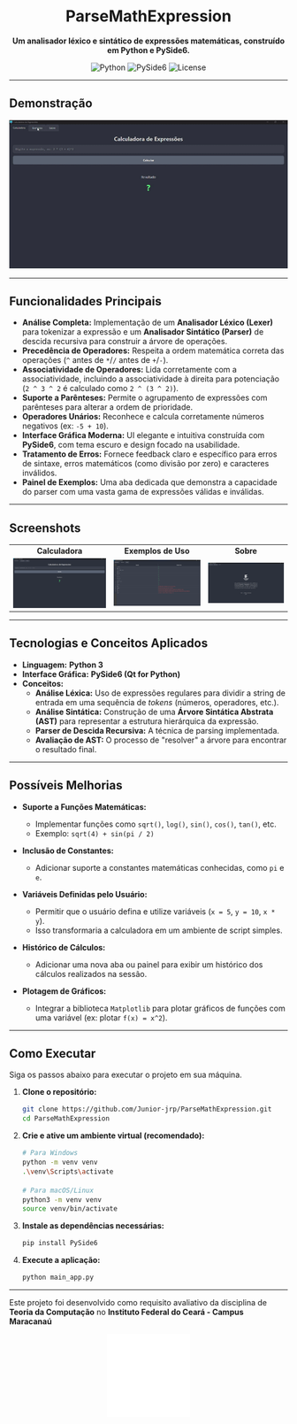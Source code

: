 <div align="center">

# ParseMathExpression 

**Um analisador léxico e sintático de expressões matemáticas, construído em Python e PySide6.**

</div>

<div align="center">

![Python](https://img.shields.io/badge/Python-3.11%2B-blue?style=for-the-badge&logo=python)
![PySide6](https://img.shields.io/badge/PySide-6-orange?style=for-the-badge&logo=qt)
![License](https://img.shields.io/badge/License-MIT-green?style=for-the-badge)

</div>



---

##  Demonstração

<div align="center">

![GIF da Aplicação](https://github.com/Junior-jrp/ParseMathExpression/blob/main/ReadmeAssets/gif_PME.gif?raw=true)



</div>

---

##  Funcionalidades Principais

- **Análise Completa:** Implementação de um **Analisador Léxico (Lexer)** para tokenizar a expressão e um **Analisador Sintático (Parser)** de descida recursiva para construir a árvore de operações.
- **Precedência de Operadores:** Respeita a ordem matemática correta das operações (`^` antes de `*`/`/` antes de `+`/`-`).
- **Associatividade de Operadores:** Lida corretamente com a associatividade, incluindo a associatividade à direita para potenciação (`2 ^ 3 ^ 2` é calculado como `2 ^ (3 ^ 2)`).
- **Suporte a Parênteses:** Permite o agrupamento de expressões com parênteses para alterar a ordem de prioridade.
- **Operadores Unários:** Reconhece e calcula corretamente números negativos (ex: `-5 + 10`).
- **Interface Gráfica Moderna:** UI elegante e intuitiva construída com **PySide6**, com tema escuro e design focado na usabilidade.
- **Tratamento de Erros:** Fornece feedback claro e específico para erros de sintaxe, erros matemáticos (como divisão por zero) e caracteres inválidos.
- **Painel de Exemplos:** Uma aba dedicada que demonstra a capacidade do parser com uma vasta gama de expressões válidas e inválidas.

---

## Screenshots

<table align="center">
  <tr>
    <td align="center"><strong>Calculadora</strong></td>
    <td align="center"><strong>Exemplos de Uso</strong></td>
    <td align="center"><strong>Sobre</strong></td>
  </tr>
  <tr>
    <td><img src="https://github.com/Junior-jrp/ParseMathExpression/blob/main/ReadmeAssets/Image2.png?raw=true" alt="Screenshot da Calculadora" width="400"/></td>
    <td><img src="https://github.com/Junior-jrp/ParseMathExpression/blob/main/ReadmeAssets/Image3.png?raw=true" alt="Screenshot dos Exemplos" width="400"/></td>
    <td><img src="https://github.com/Junior-jrp/ParseMathExpression/blob/main/ReadmeAssets/Image1.png?raw=true" alt="Screenshot Sobre" width="400"/></td>
  </tr>
</table>

---

## Tecnologias e Conceitos Aplicados

- **Linguagem:** **Python 3**
- **Interface Gráfica:** **PySide6 (Qt for Python)**
- **Conceitos:**
  - **Análise Léxica:** Uso de expressões regulares para dividir a string de entrada em uma sequência de *tokens* (números, operadores, etc.).
  - **Análise Sintática:** Construção de uma **Árvore Sintática Abstrata (AST)** para representar a estrutura hierárquica da expressão.
  - **Parser de Descida Recursiva:** A técnica de parsing implementada.
  - **Avaliação de AST:** O processo de "resolver" a árvore para encontrar o resultado final.

---

## Possíveis Melhorias


- **Suporte a Funções Matemáticas:**
  - Implementar funções como `sqrt()`, `log()`, `sin()`, `cos()`, `tan()`, etc.
  - Exemplo: `sqrt(4) + sin(pi / 2)`

- **Inclusão de Constantes:**
  - Adicionar suporte a constantes matemáticas conhecidas, como `pi` e `e`.

- **Variáveis Definidas pelo Usuário:**
  - Permitir que o usuário defina e utilize variáveis (`x = 5`, `y = 10`, `x * y`).
  - Isso transformaria a calculadora em um ambiente de script simples.

- **Histórico de Cálculos:**
  - Adicionar uma nova aba ou painel para exibir um histórico dos cálculos realizados na sessão.

- **Plotagem de Gráficos:**
  - Integrar a biblioteca `Matplotlib` para plotar gráficos de funções com uma variável (ex: plotar `f(x) = x^2`).

---

##  Como Executar

Siga os passos abaixo para executar o projeto em sua máquina.

1.  **Clone o repositório:**
    ```bash
    git clone https://github.com/Junior-jrp/ParseMathExpression.git
    cd ParseMathExpression
    ```

2.  **Crie e ative um ambiente virtual (recomendado):**
    ```bash
    # Para Windows
    python -m venv venv
    .\venv\Scripts\activate

    # Para macOS/Linux
    python3 -m venv venv
    source venv/bin/activate
    ```

3.  **Instale as dependências necessárias:**
    ```bash
    pip install PySide6
    ```

4.  **Execute a aplicação:**
    ```bash
    python main_app.py
    ```


---

Este projeto foi desenvolvido como requisito avaliativo da disciplina de **Teoria da Computação** no **Instituto Federal do Ceará  - Campus Maracanaú**

<div align="center">
  <img src="https://github.com/Junior-jrp/ParseMathExpression/blob/main/logo.png?raw=true" alt="Logo" width="150"/>
</div>
